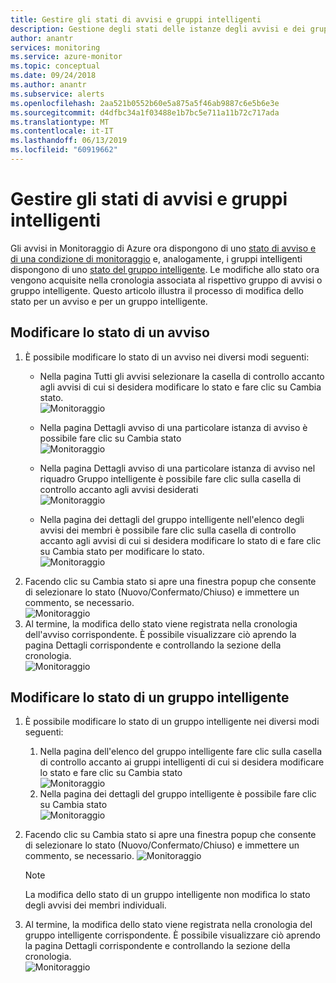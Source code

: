 ```yaml
---
title: Gestire gli stati di avvisi e gruppi intelligenti
description: Gestione degli stati delle istanze degli avvisi e dei gruppi intelligenti
author: anantr
services: monitoring
ms.service: azure-monitor
ms.topic: conceptual
ms.date: 09/24/2018
ms.author: anantr
ms.subservice: alerts
ms.openlocfilehash: 2aa521b0552b60e5a875a5f46ab9887c6e5b6e3e
ms.sourcegitcommit: d4dfbc34a1f03488e1b7bc5e711a11b72c717ada
ms.translationtype: MT
ms.contentlocale: it-IT
ms.lasthandoff: 06/13/2019
ms.locfileid: "60919662"
---
```

# <a name="manage-alert-and-smart-group-states"></a>Gestire gli stati di avvisi e gruppi intelligenti
Gli avvisi in Monitoraggio di Azure ora dispongono di uno [stato di avviso e di una condizione di monitoraggio](https://aka.ms/azure-alerts-overview) e, analogamente, i gruppi intelligenti dispongono di uno [stato del gruppo intelligente](https://aka.ms/smart-groups). Le modifiche allo stato ora vengono acquisite nella cronologia associata al rispettivo gruppo di avvisi o gruppo intelligente. Questo articolo illustra il processo di modifica dello stato per un avviso e per un gruppo intelligente.

## <a name="change-the-state-of-an-alert"></a>Modificare lo stato di un avviso
1. È possibile modificare lo stato di un avviso nei diversi modi seguenti: 
    * Nella pagina Tutti gli avvisi selezionare la casella di controllo accanto agli avvisi di cui si desidera modificare lo stato e fare clic su Cambia stato.   
    ![Monitoraggio](./media/alerts-managing-alert-states/state-all-alerts.jpg)
    * Nella pagina Dettagli avviso di una particolare istanza di avviso è possibile fare clic su Cambia stato   
    ![Monitoraggio](./media/alerts-managing-alert-states/state-alert-details.jpg)
    * Nella pagina Dettagli avviso di una particolare istanza di avviso nel riquadro Gruppo intelligente è possibile fare clic sulla casella di controllo accanto agli avvisi desiderati    
    ![Monitoraggio](./media/alerts-managing-alert-states/state-alert-details-sg.jpg)

    * Nella pagina dei dettagli del gruppo intelligente nell'elenco degli avvisi dei membri è possibile fare clic sulla casella di controllo accanto agli avvisi di cui si desidera modificare lo stato di e fare clic su Cambia stato per modificare lo stato.   
    ![Monitoraggio](./media/alerts-managing-alert-states/state-sg-details-alerts.jpg)
1. Facendo clic su Cambia stato si apre una finestra popup che consente di selezionare lo stato (Nuovo/Confermato/Chiuso) e immettere un commento, se necessario.   
![Monitoraggio](./media/alerts-managing-alert-states/state-alert-change.jpg)
1. Al termine, la modifica dello stato viene registrata nella cronologia dell'avviso corrispondente. È possibile visualizzare ciò aprendo la pagina Dettagli corrispondente e controllando la sezione della cronologia.    
![Monitoraggio](./media/alerts-managing-alert-states/state-alert-history.jpg)

## <a name="change-the-state-of-a-smart-group"></a>Modificare lo stato di un gruppo intelligente
1. È possibile modificare lo stato di un gruppo intelligente nei diversi modi seguenti:
    1. Nella pagina dell'elenco del gruppo intelligente fare clic sulla casella di controllo accanto ai gruppi intelligenti di cui si desidera modificare lo stato e fare clic su Cambia stato  
    ![Monitoraggio](./media/alerts-managing-alert-states/state-sg-list.jpg)
    1. Nella pagina dei dettagli del gruppo intelligente è possibile fare clic su Cambia stato        
    ![Monitoraggio](./media/alerts-managing-alert-states/state-sg-details.jpg)
1. Facendo clic su Cambia stato si apre una finestra popup che consente di selezionare lo stato (Nuovo/Confermato/Chiuso) e immettere un commento, se necessario. 
![Monitoraggio](./media/alerts-managing-alert-states/state-sg-change.jpg)
   > [!NOTE]
   >  La modifica dello stato di un gruppo intelligente non modifica lo stato degli avvisi dei membri individuali.

1. Al termine, la modifica dello stato viene registrata nella cronologia del gruppo intelligente corrispondente. È possibile visualizzare ciò aprendo la pagina Dettagli corrispondente e controllando la sezione della cronologia.     
![Monitoraggio](./media/alerts-managing-alert-states/state-sg-history.jpg)

